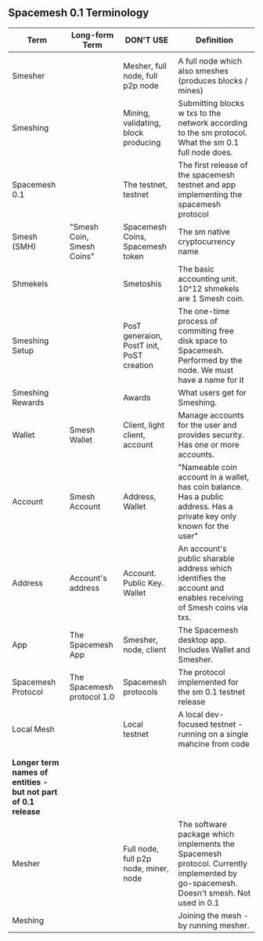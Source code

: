 ## Spacemesh 0.1 Terminology ##

| Term                                                          | Long\-form Term             | DON'T USE                                   | Definition                                                                                                                               |
|---------------------------------------------------------------|-----------------------------|---------------------------------------------|------------------------------------------------------------------------------------------------------------------------------------------|
|                                           |                             |                                             |                                                                                                                                          |
| Smesher                                                       |                             | Mesher, full node, full p2p node          | A full node which also smeshes \(produces blocks / mines\)                                                                               |
| Smeshing                                                      |                             | Mining, validating, block producing       | Submitting blocks w txs to the network according to the sm protocol\. What the sm 0\.1 full node does\.                                  |
| Spacemesh 0\.1                                                |                             | The testnet, testnet                      | The first release of the spacemesh testnet and app implementing the spacemesh protocol                                                   |
| Smesh \(SMH\)                                                 | "Smesh Coin, Smesh Coins"   | Spacemesh Coins, Spacemesh token          | The sm native cryptocurrency name                                                                                                        |
| Shmekels                                                      |                             | Smetoshis                                   | The basic accounting unit\. 10^12 shmekels are 1 Smesh coin\.                                                                            |
| Smeshing Setup                                                |                             | PosT generaion, PostT init, PoST creation | The one\-time process of commiting free disk space to Spacemesh\. Performed by the node\. We must have a name for it                     |
| Smeshing Rewards                                              |                             | Awards                                      | What users get for Smeshing\.                                                                                                            |
| Wallet                                                        | Smesh Wallet                | Client, light client, account             | Manage accounts for the user and provides security\. Has one or more accounts\.                                                          |
| Account                                                       | Smesh Account               | Address, Wallet                           | "Nameable coin account in a wallet, has coin balance\. Has a public address\. Has a private key only known for the user"                 |
| Address                                                       | Account's address           | Account\. Public Key\. Wallet               | An account's public sharable address which identifies the account and enables receiving of Smesh coins via txs\.                         |
| App                                                           | The Spacemesh App           | Smesher, node, client                     | The Spacemesh desktop app\. Includes Wallet and Smesher\.                                                                                |
| Spacemesh Protocol                                            | The Spacemesh protocol 1\.0 | Spacemesh protocols                         | The protocol implemented for the sm 0\.1 testnet release                                                                                 |
| Local Mesh                                                    |                             | Local testnet                               | A local dev\-focused testnet \- running on a single mahcine from code                                                                    |
|                                                               |                             |                                             |                                                                                                                                          |
|                                                               |                             |                                             |                                                                                                                                          |
| **Longer term names of entities \- but not part of 0\.1 release** |                             |                                             |                                                                                                                                          |
| Mesher                                                        |                             | Full node, full p2p node, miner, node     | The software package which implements the Spacemesh protocol\. Currently implemented by go\-spacemesh\. Doesn't smesh\. Not used in 0\.1 |
| Meshing                                                       |                             |                                             | Joining the mesh \- by running mesher\.                                                                                                  |
